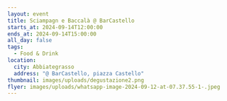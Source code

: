 ```yaml
---
layout: event
title: Sciampagn e Baccalà @ BarCastello
starts_at: 2024-09-14T12:00:00
ends_at: 2024-09-14T15:00:00
all_day: false
tags:
  - Food & Drink
location:
  city: Abbiategrasso
  address: "@ BarCastello, piazza Castello"
thumbnail: images/uploads/degustazione2.png
flyer: images/uploads/whatsapp-image-2024-09-12-at-07.37.55-1-.jpeg
---
```

